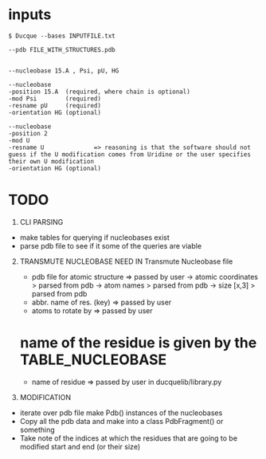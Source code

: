 # inputs


```
$ Ducque --bases INPUTFILE.txt
```


```
--pdb FILE_WITH_STRUCTURES.pdb


--nucleobase 15.A , Psi, pU, HG

--nucleobase 
-position 15.A  (required, where chain is optional)
-mod Psi        (required)
-resname pU     (required)
-orientation HG (optional)

--nucleobase 
-position 2
-mod U
-resname U              => reasoning is that the software should not guess if the U modification comes from Uridine or the user specifies their own U modification
-orientation HG (optional)
```


# TODO

1. CLI PARSING
- make tables for querying if nucleobases exist
- parse pdb file to see if it some of the queries are viable

2. TRANSMUTE NUCLEOBASE
NEED IN Transmute Nucleobase file
    - pdb file for atomic structure => passed by user
        -> atomic coordinates  > parsed from pdb
        -> atom names          > parsed from pdb
        -> size [x,3]          > parsed from pdb
    - abbr. name of res. (key)      => passed by user
    - atoms to rotate by            => passed by user


    # name of the residue is given by the TABLE_NUCLEOBASE
    - name of residue               => passed by user in ducquelib/library.py


3. MODIFICATION
- iterate over pdb file make Pdb() instances of the nucleobases
- Copy all the pdb data and make into a class PdbFragment() or something
- Take note of the indices at which the residues that are going to be modified start and end (or their size) 
